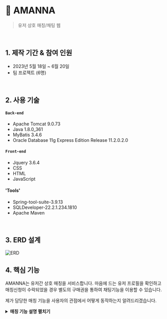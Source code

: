 # :pushpin: AMANNA
> 유저 상호 매칭/채팅 웹
  

</br>

## 1. 제작 기간 & 참여 인원
  - 2023년 5월 18일 ~ 6월 20일
  - 팀 프로젝트 (6명)

</br>

## 2. 사용 기술
#### `Back-end`
  - Apache Tomcat 9.0.73
  - Java 1.8.0_361
  - MyBatis 3.4.6
  - Oracle Database 11g Express Edition Release 11.2.0.2.0
 
#### `Front-end`
  - Jquery 3.6.4
  - CSS
  - HTML
  - JavaScript

#### 'Tools'
- Spring-tool-suite-3.9.13
- SQLDeveloper-22.2.1.234.1810
- Apache Maven

</br>

## 3. ERD 설계
![ERD](https://github.com/Integerous/all-in-one/assets/139945914/871ba24e-20b4-4064-b2f3-2d35ed87c309)


## 4. 핵심 기능
AMANNA는 유저간 상호 매칭을 서비스합니다.
마음에 드는 유저 프로필을 확인하고 매칭신청이 수락되었을 경우 
별도의 구매권을 통하여 채팅기능을 이용할 수 있습니다.

제가 담당한 매칭 기능을 사용자의 관점에서 어떻게 동작하는지 알려드리겠습니다.

<details>
<summary><b>매칭 기능 설명 펼치기</b></summary>
<div markdown="1">

### 4.1. 가입된 유저 목록 ( 프로필 )
![일반 유저 목록](https://github.com/Integerous/all-in-one/assets/139945914/c8c69ceb-c2ff-42b4-960f-b0055edf195f)
- **유저목록 확인**
- DB member 테이블에 저장된 유저목록 데이터 리스트를 Mybatis를 이용하여 모두 가져옵니다.
- table에 body 영역에서 c:forEach 방식으로 list를 표현합니다


### 4.2. 유저 프로필 확인
![유저 프로필 확인](https://github.com/Integerous/all-in-one/assets/139945914/d9c60193-501a-4d9f-bd8d-1f5fadfd751e)
- 특정 유저의 프로필을 확인하고 로그인 상태에서 매칭을 신청할 수 있습니다.
- '신청하기' 클릭시, 저장된 user.id 값이 <a>태그 내의 getMember.do를 실행합니다.
      
  
- 저장된 id값은 MemberVO 타입의 vo에 담기고 DAO를 통해 해당 id를 가진 유저의 모든 데이터를 가져옵니다

- 유저 회원가입 시 사진등록이 안 되었을 경우 '등록된 사진이 없습니다' 표시
-**코드 확인**
       '''
  	<tr>
	<td><img alt="등록한 사진이 없습니다" src="pictures/${user.imgName }"
	id="profilePic"></td>
 	</tr>'''

### 4.3 나의 매칭목록 ( 발신 / 수신 )
- ![나의 매칭목록](https://github.com/Integerous/all-in-one/assets/139945914/5ff31e1b-73e2-4160-a00f-be674c8854d9)
  - 화면 상단에 내가 받은 매칭, 하단에 보낸 매칭을 띄웁니다.
    
  - 수신된 매칭목록에서 특정 유저 프로필 확인
  - <td><a href="getCaller.do?seq=${match.seq }&id=${member.id}&matchId=${match.id}">프로필
		확인</a>
    </td>
  - getCaller.do 로 실행된 컨트롤러를 통해서 이전에 받은 match.seq, member.id, match.id 값을 근거로 DAO를 거쳐 화면에 표시됩니다.
    
-**코드 확인**
  - @RequestMapping("/getCaller.do")
	public String getCaller(MatchVO vo, Model model, HttpSession session) {
		// 세션에서 "member" 속성 값을 가져옴
	    MemberVO member = (MemberVO) session.getAttribute("member");
	    System.out.println("로그인 정보 : " + member);                                
		
		MatchVO caller = matchService.getCaller(vo);
		model.addAttribute("caller", caller); // Model 객체 사용 View에 데이터 전달
		System.out.println("caller의 이미지네임 : " + caller.getImgName());
		return "getCaller.jsp";
	}	
    
  -**발신자 확인***
    ![매칭 수락하기](https://github.com/Integerous/all-in-one/assets/139945914/a31447ae-5b75-4afc-8e8c-7b3824165d42)
  매칭 발신자의 프로필을 확인하고 수락/거절을 동작할 수 있습니다.

  - 수락 시 form에 담긴 input 타입 yesMatch.do가 실행되어 하단의 값을 근거로 DB 진행상태 컬럼에 '수락'으로 표시 됩니다.
    <input type="hidden" name="seq"	id="matchSeq"> <input type="submit" value="수락하기"
						onclick="setMatchAction('yesMatch.do')">
      
  -**요청 수락 동작**
  - 진행상태가 '수락'으로 변경(UPDATE)됩니다.
	public void yesMatch(MatchVO vo) {
		System.out.println("===> MyBatis 사용 yesMatch(vo) 실행");
		System.out.println("===> 담긴값 : " + vo);
		mybatis.update("yesMatch", vo);
	}

   -**요청 거절 동작**
  - 수락과 같은 방식으로 컬럼에 '거절'로 표시됩니다.
  - 특이사항으로 거절,취소 상태인 경우 script를 통해 채팅실행을 방지했습니다.

-**코드 확인**
  - function chatTest(progress){
	if (progress === "거절") {
		alert("거절상태 입니다")
	} else if (progress === "수락") {
		alert("채팅을 시작합니다")
		window.open("chat.jsp","아만나 채팅","width=550, height=900");
	} else if (progress === "취소") {
		alert("신청취소 상태입니다")
	} else {
		alert("미응답 상태입니다")
	}
}


### 4.4. 수락 후 1대1 채팅
![보낸매칭 수락](https://github.com/Integerous/all-in-one/assets/139945914/e59383fd-20b4-4e22-a4fb-3a971aaa20ce)
- 이전에 스크립트 코드를 통해 유저가 1대1 채팅을 할 수 있습니다. 

## 6. 회고 / 느낀점
